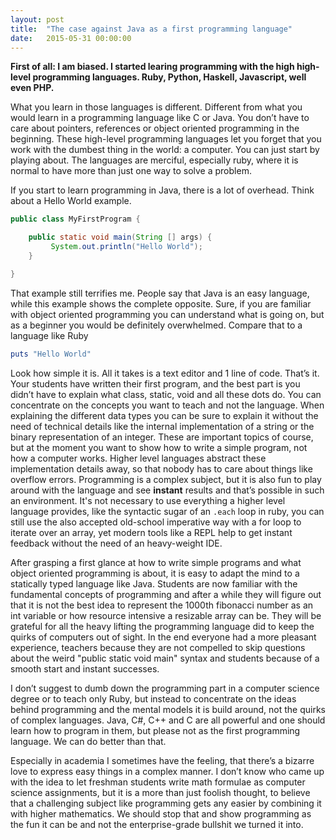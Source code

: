 ```yaml
---
layout: post
title:  "The case against Java as a first programming language"
date:   2015-05-31 00:00:00
---
```

**First of all: I am biased. I started learing programming with the
high high-level programming languages. Ruby, Python, Haskell,  Javascript,
well even PHP.**

What you learn in those languages is different. Different from what you would
learn in a programming language like C or Java. You don’t have to care about
pointers, references or object oriented programming in the beginning. These
high-level programming languages let you forget that you work with
the dumbest thing in the world: a computer. You can just start by playing
about. The languages are merciful, especially ruby, where it is normal
to have more than just one way to solve a problem.

If you start to learn programming in Java, there is a lot of overhead. Think about
a Hello World example.

```java
public class MyFirstProgram {

    public static void main(String [] args) {
         System.out.println("Hello World");
    }

}
```

That example still terrifies me. People say that Java is an easy language,
while this example shows the complete opposite. Sure, if you are familiar with
object oriented programming you can understand what is going on, but as a
beginner you would be definitely overwhelmed. Compare that to a language like
Ruby

```ruby
puts "Hello World"
```

Look how simple it is. All it takes is a text editor and 1 line of code.
That’s it. Your students have written their first program, and the best part
is you didn’t have to explain what class, static, void and all these dots do.
You can concentrate on the concepts you want to teach and not the language.
When explaining the different data types you can be sure to explain it without
the need of technical details like the internal implementation of a string or
the binary representation of an integer. These are important topics of course,
but at the moment you want to show how to write a simple program, not how a
computer works. Higher level languages abstract these implementation details
away, so that nobody has to care about things like overflow errors.
Programming is a complex subject, but it is also fun to play around with the
language and see **instant** results and that’s possible in such an
environment. It's not necessary to use everything a higher level language
provides, like the syntactic sugar of an `.each` loop in ruby, you can still
use the also accepted old-school imperative way with a for loop to
iterate over an array,  yet modern tools like a REPL help to get instant
feedback without the need of an heavy-weight IDE.

After grasping a first glance at how to write simple programs and what object
oriented programming is about, it is easy to adapt the mind to a statically
typed language like Java. Students are now familiar with the fundamental
concepts of programming and after a while they will figure out that it is not
the best idea to represent the 1000th fibonacci number as an int variable or
how resource intensive a resizable array can be. They will be grateful for all
the heavy lifting the programming language did to keep the quirks of computers
out of sight. In the end everyone had a more pleasant experience, teachers
because they are not compelled to skip questions about the weird "public static
void main" syntax and students because of a smooth start and instant successes.

I don’t suggest to dumb down the programming part in a computer science degree
or to teach only Ruby, but instead to concentrate on the ideas behind
programming and the mental models it is build around, not the quirks of
complex languages. Java, C#, C++ and C are all powerful and one should learn
how to program in them, but please not as the first programming language. We
can do better than that.

Especially in academia I sometimes have the feeling, that there’s a bizarre
love to express easy things in a complex manner. I don’t know who came up with
the idea to let freshman students write math formulae as computer science
assignments, but it is a more than just foolish thought, to believe
that a challenging subject like programming gets any easier by combining it
with higher mathematics. We should stop that and show programming as the fun
it can be and not the enterprise-grade bullshit we turned it into.
